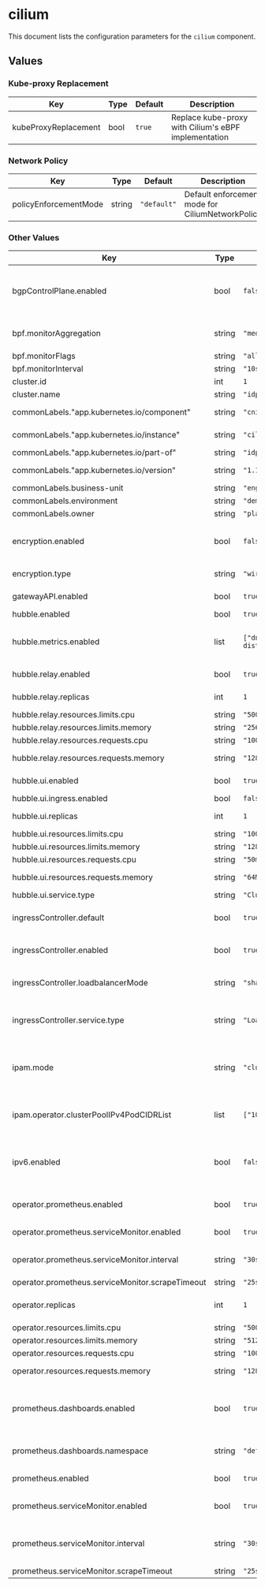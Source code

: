 # cilium

This document lists the configuration parameters for the `cilium` component.

## Values

### Kube-proxy Replacement

| Key | Type | Default | Description |
|-----|------|---------|-------------|
| kubeProxyReplacement | bool | `true` | Replace kube-proxy with Cilium's eBPF implementation |

### Network Policy

| Key | Type | Default | Description |
|-----|------|---------|-------------|
| policyEnforcementMode | string | `"default"` | Default enforcement mode for CiliumNetworkPolicy |

### Other Values

| Key | Type | Default | Description |
|-----|------|---------|-------------|
| bgpControlPlane.enabled | bool | `false` | Enable BGP (disabled for demo, used for on-prem route announcement) |
| bpf.monitorAggregation | string | `"medium"` | Monitor aggregation level |
| bpf.monitorFlags | string | `"all"` | Monitor flags |
| bpf.monitorInterval | string | `"10s"` | Monitor interval |
| cluster.id | int | `1` | Cluster ID |
| cluster.name | string | `"idp-demo"` | Cluster name |
| commonLabels."app.kubernetes.io/component" | string | `"cni"` | Application component |
| commonLabels."app.kubernetes.io/instance" | string | `"cilium-demo"` | Application instance |
| commonLabels."app.kubernetes.io/part-of" | string | `"idp"` | Part of platform |
| commonLabels."app.kubernetes.io/version" | string | `"1.18.2"` | Application version |
| commonLabels.business-unit | string | `"engineering"` | Business unit |
| commonLabels.environment | string | `"demo"` | Environment |
| commonLabels.owner | string | `"platform-engineer"` | Owner |
| encryption.enabled | bool | `false` | Enable encryption (disabled for local demo) |
| encryption.type | string | `"wireguard"` | Encryption type |
| gatewayAPI.enabled | bool | `true` | Enable Gateway API |
| hubble.enabled | bool | `true` | Enable Hubble |
| hubble.metrics.enabled | list | `["dns:query;ignoreAAAA","drop","tcp","flow","port-distribution","icmp","http"]` | Enabled metrics for Hubble to collect |
| hubble.relay.enabled | bool | `true` | Enable Hubble Relay |
| hubble.relay.replicas | int | `1` | Number of replicas |
| hubble.relay.resources.limits.cpu | string | `"500m"` | CPU limit |
| hubble.relay.resources.limits.memory | string | `"256Mi"` | Memory limit |
| hubble.relay.resources.requests.cpu | string | `"100m"` | CPU request |
| hubble.relay.resources.requests.memory | string | `"128Mi"` | Memory request |
| hubble.ui.enabled | bool | `true` | Enable Hubble UI |
| hubble.ui.ingress.enabled | bool | `false` | Enable ingress |
| hubble.ui.replicas | int | `1` | Number of replicas |
| hubble.ui.resources.limits.cpu | string | `"100m"` | CPU limit |
| hubble.ui.resources.limits.memory | string | `"128Mi"` | Memory limit |
| hubble.ui.resources.requests.cpu | string | `"50m"` | CPU request |
| hubble.ui.resources.requests.memory | string | `"64Mi"` | Memory request |
| hubble.ui.service.type | string | `"ClusterIP"` | Service type |
| ingressController.default | bool | `true` | Make this the default IngressClass |
| ingressController.enabled | bool | `true` | Enable the Ingress Controller |
| ingressController.loadbalancerMode | string | `"shared"` | Use shared service for all Ingresses |
| ingressController.service.type | string | `"LoadBalancer"` | Service type (k3d load balancer will handle this) |
| ipam.mode | string | `"cluster-pool"` | IPAM mode (cluster-pool recommended for efficient allocation) |
| ipam.operator.clusterPoolIPv4PodCIDRList | list | `["10.42.0.0/16"]` | Pod CIDR for the cluster (must match k3d default) |
| ipv6.enabled | bool | `false` | Enable IPv6 support (disabled for demo performance) |
| operator.prometheus.enabled | bool | `true` | Enable Prometheus metrics |
| operator.prometheus.serviceMonitor.enabled | bool | `true` | Enable ServiceMonitor |
| operator.prometheus.serviceMonitor.interval | string | `"30s"` | Scrape interval for critical CNI metrics |
| operator.prometheus.serviceMonitor.scrapeTimeout | string | `"25s"` | Scrape timeout |
| operator.replicas | int | `1` | Number of replicas for the operator |
| operator.resources.limits.cpu | string | `"500m"` | CPU limit |
| operator.resources.limits.memory | string | `"512Mi"` | Memory limit |
| operator.resources.requests.cpu | string | `"100m"` | CPU request |
| operator.resources.requests.memory | string | `"128Mi"` | Memory request |
| prometheus.dashboards.enabled | bool | `true` | Create ConfigMap with official Cilium dashboard |
| prometheus.dashboards.namespace | string | `"default"` | Namespace for dashboard ConfigMap |
| prometheus.enabled | bool | `true` | Enable metrics exposition |
| prometheus.serviceMonitor.enabled | bool | `true` | Create ServiceMonitor CRD |
| prometheus.serviceMonitor.interval | string | `"30s"` | Scrape interval for eBPF events and network flows |
| prometheus.serviceMonitor.scrapeTimeout | string | `"25s"` | Scrape timeout |